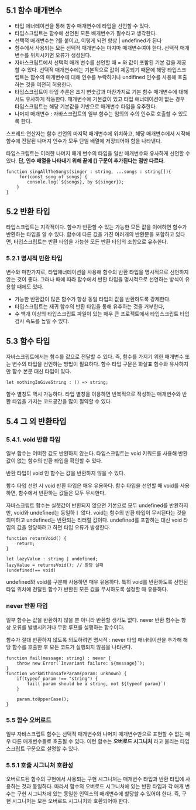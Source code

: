 ## 5.1 함수 매개변수

- 타입 에너테이션을 통해 함수 매개변수에 타입을 선언할 수 있다.
- 타입스크립트는 함수에 선언된 모든 배개변수가 필수라고 생각한다.
- 선택적 매개변수는 ?를 붙이고, 이렇게 되면 항상 | undefined가 된다
- 함수에서 사용되는 모든 선택적 매개변수는 마지마 매개변수여야 한다. 선택적 매개변수를 위치시키면 오류가 생성된다.
- 자바스크립트에서 선택적 매개 변수를 선언할 때 = 와 값이 포함된 기본 값을 제공할 수 있다. 선택적 매개변수에는 기본적으로 값이 제공되기 때문에 해당 타입스크립트는 함수의 매개변수에 대해 인수를 누락하거나 undifined 인수를 사용해 호출하는 것을 여전히 허용한다.
- 타입스크립트이 타입 추론은 초기 변숫값과 마찬가지로 기본 함수 매개변수에 대해서도 유사하게 작동한다. 매개변수에 기본값이 있고 타입 애너테이션이 없는 경우 타입스크립트는 해당 기본값을 기반으로 매개변수 타입을 유추한다.
- 나머지 매개변수 : 자바스크립트의 일부 함수는 임의의 수의 인수로 호출할 수 있도록 한다.

스프레드 연산자는 함수 선언의 마지막 매개변수에 위치하고, 해당 매개변수에서 시작해 함수에 전달된 나머지 인수가 모두 단일 배열에 저장되어야 함을 나타낸다.

타입스크립트는 이러한 나머지 매개 변수의 타입을 일반 매개변수와 유사하게 선언할 수 있다. **단, 인수 배열을 나타내기 위해 끝에 [] 구문이 추가된다는 점만 다르다.** 

```tsx
function singAllTheSongs(singer : string, ...songs : string[]){
	 for(const song of songs) {
		console.log(`${songs}, by ${singer});
	}
}
```

## 5.2 반환 타입

타입스크립트는 지각적이다. 함수가 반환할 수 있는 가능한 모든 값을 이애하면 함수가 반환하는 타입을 알 수 있다. 함수에 다른 값을 가진 여러개의 반환문을 포함하고 있다면, 타입스크립트는 반환 타입을 가능한 모든 반환 타입의 조합으로 유추한다. 

### 5.2.1 명시적 반환 타입

변수와 마찬가지로, 타입애너테이션을 사용해 함수의 반환 타입을 명시적으로 선언하지 않는 것이 좋다. 그러나 때에 따라 함수에서 반환 타입을 명시적으로 선언하는 방식이 유용할 때에도 있다.

- 가능한 반환값이 많은 함수가 항상 동일 타입의 값을 반환하도록 강제한다.
- 타입스크립트는 재귀 함수의 반환 타입을 통해 유추하는 것을 거부한다,
- 수 백개 이상의 타입스크립트 파일이 있는 매우 큰 프로젝트에서 타입스크립트 타입 검사 속도를 높일 수 있다.

## 5.3 함수 타입

자바스크립트에서는 함수를 값으로 전달할 수 있다. 즉, 함수를 가지기 위한 매개변수 또는 변수의 타입을 선언하는 방법이 필요하다. 함수 타입 구문은 화살표 함수와 유사하지만 함수 본문 대신 타입이 있다. 

```tsx
let nothingInGiveString : () => string;
```

함수 별칭도 역시 가능하다. 타입 별칭을 이용하면 반복적으로 작성하는 매개변수와 반환 타입을 가지는 코드공간을 많이 절약할 수 있다.

## 5.4 그 외 반환타입

### 5.4.1. void 반환 타입

일부 함수는 어떠한 값도 반환하지 않는다. 타입스크립트는 void 키워드를 사용해 반환값이 없는 함수의 반환 타입을 확인할 수 있다. 

반환 타입이 void 인 함수는 값을 반환하지 않을 수 있다. 

함수 타입 선언 시 void 반환 타입은 매우 유용하다. 함수 타입을 선언할 때 void를 사용하면, 함수에서 반환하는 값들은 모두 무시한다. 

자바스크립트 함수는 실젯값이 반환되지 않으면 기본으로 모두 undefined를 반환하지만, void와 undefined는 동일하ㅣ 않다. void는 함수의 반환 타입이 무시된다는 것을 의미하고 undefined는 반환되는 리터럴 값이다. undefined를 포함하는 대신 void 타입의 값을 할당하려고 하면 타입 오류가 발생한다. 

```tsx
function returnVoid() {
	return;
}

let lazyValue : string | undefined;
lazyValue = returnsVoid(); // 할당 실패
(undefined!== void)

```

undefined와 void를 구분해 사용하면 매우 유용하다. 특히 void를 반환하도록 선언된 타입 위치에 전달된 함수가 반환된 모든 값을 무시하도록 설정할 때 유용하다. 

### never 반환 타입

일부 함수는 값을 반환하지 않을 뿐 아니라 반환할 생각도 없다. never 반환 함수는 항상 오류를 발생시키거나 무한 루프를 실행하는 함수이다.

함수가 절대 반환하지 않도록 의도하려면 명시적 : never 타입 애너테이션을 추가해 해당 함수를 호출한 후 모든 코드가 실행되지 않음을 나타낸다. 

```tsx
function fail(message: string) : never {
	throw new Error(`Invariant failure: ${message}`);
}
function workWithUnsafeParam(param: unknown) {
	if(typeof param !== "string") {
		fail(`param should be a string, not ${typeof param}`)
	}

	param.toUpperCase();
}
```

### 5.5 함수 오버로드

일부 자바스크립트 함수는 선택적 매개변수와 나머지 매개변수만으로 표현할 수 없는 매우 다른 매개변수들로 호출될 수 있다. 이런 함수는 **오버로드 시그니처** 라고 불리는 타입스크립트 구문으로 설명할 수 있다. 

### 5.5.1 호출 시그니처 호환성

오버로드된 함수의 구현에서 사용되는 구현 시그니처는 매개변수 타입과 반환 타입에 사용하는 것과 동일하다. 따라서 함수의 오버로드 시그니처에 있는 반환 타입과 각 매개 변수는 구현 시그니처에 있는 동일한 인덱스의 매개변수에 할당할 수 있어야 한다. 즉, 구현 시그니처는 모든 오버로드 시그니처와 호환되어야 한다.
